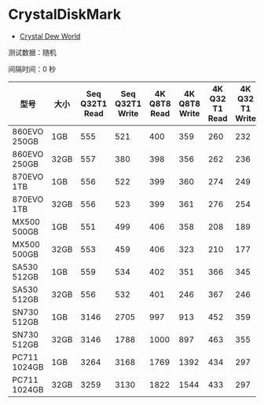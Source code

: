# CrystalDiskMark

- [Crystal Dew World](https://crystalmark.info/en/)

测试数据：随机

间隔时间：0 秒

| 型号         | 大小 | Seq Q32T1 Read | Seq Q32T1 Write | 4K Q8T8 Read | 4K Q8T8 Write | 4K Q32 T1 Read | 4K Q32 T1 Write | 4K Q1T1 Read | 4K Q1T1 Write |
| ------------ | ---- | -------------- | --------------- | ------------ | ------------- | -------------- | --------------- | ------------ | ------------- |
| 860EVO 250GB | 1GB  | 555            | 521             | 400          | 359           | 260            | 232             | 42           | 81            |
| 860EVO 250GB | 32GB | 557            | 380             | 398          | 356           | 262            | 236             | 34           | 82            |
| 870EVO 1TB   | 1GB  | 556            | 522             | 399          | 360           | 274            | 249             | 42           | 83            |
| 870EVO 1TB   | 32GB | 556            | 523             | 399          | 361           | 276            | 254             | 43           | 84            |
| MX500 500GB  | 1GB  | 551            | 499             | 406          | 358           | 208            | 189             | 39           | 84            |
| MX500 500GB  | 32GB | 553            | 459             | 406          | 323           | 210            | 177             | 39           | 82            |
| SA530 512GB  | 1GB  | 559            | 534             | 402          | 351           | 366            | 345             | 44           | 140           |
| SA530 512GB  | 32GB | 556            | 532             | 401          | 246           | 367            | 246             | 37           | 126           |
| SN730 512GB  | 1GB  | 3146           | 2705            | 997          | 913           | 452            | 359             | 54           | 210           |
| SN730 512GB  | 32GB | 3146           | 1788            | 1000         | 897           | 463            | 355             | 46           | 211           |
| PC711 1024GB | 1GB  | 3264           | 3168            | 1769         | 1392          | 434            | 297             | 61           | 119           |
| PC711 1024GB | 32GB | 3259           | 3130            | 1822         | 1544          | 433            | 297             | 61           | 117           |

